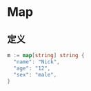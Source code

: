 # Map

## 定义

```go
m := map[string] string {
  "name": "Nick",
  "age": "12",
  "sex": "male",
}
```
